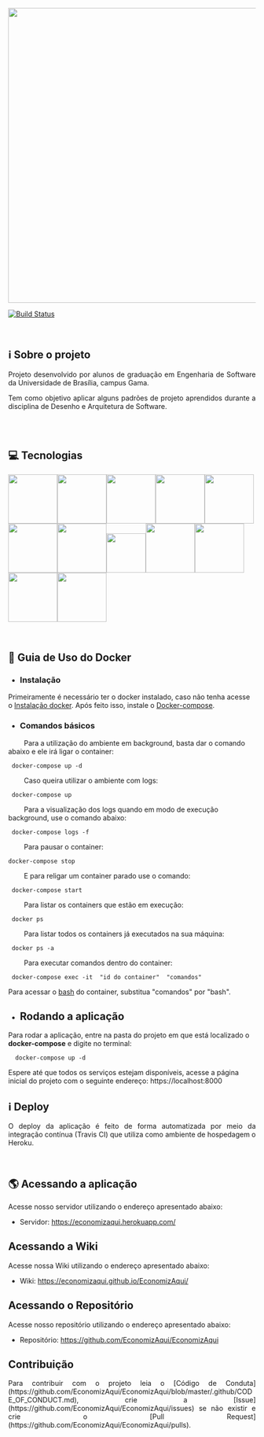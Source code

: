 <p align="center"><a href="https://i.imgur.com/vfPsmkj.png" target="_blank"><img width="600"src="https://i.imgur.com/vfPsmkj.png"></a></p>
<p align="center">

  <!-- <a href="https://travis-ci.org/fga-eps-mds/2018.1_Gerencia_mais"><img src="https://travis-ci.org/fga-eps-mds/2018.1_Gerencia_mais.svg?branch=master" alt="Build"></a>
<a href="https://opensource.org/licenses/MIT"><img src="https://img.shields.io/badge/License-MIT-blue.svg" alt="License: MIT"></a>
  <a href="https://codeclimate.com/github/fga-gpp-mds/2018.1_Gerencia_mais/maintainability"><img src="https://api.codeclimate.com/v1/badges/4aff97e7847e842ef8be/maintainability" /></a>
    <a href='https://coveralls.io/github/fga-gpp-mds/2018.1_Gerencia_mais?branch=development'><img src='https://coveralls.io/repos/github/fga-gpp-mds/2018.1_Gerencia_mais/badge.svg?branch=development' alt='Coverage Status' /></a>
     [![Codacy Badge](https://api.codacy.com/project/badge/Grade/b6ba54118ec74854bf82605dc1760a8f)](https://www.codacy.com/app/Eduardojvr/2018.1_Gerencia_mais?utm_source=github.com&amp;utm_medium=referral&amp;utm_content=fga-gpp-mds/2018.1_Gerencia_mais&amp;utm_campaign=Badge_Grade)
  <a href="https://codeclimate.com/github/fga-gpp-mds/2018.1_Gerencia_mais"><img src="https://codeclimate.com/github/fga-gpp-mds/2018.1_Gerencia_mais/badges/issue_count.svg" alt="Issue Count"></a> <a href='https://www.python.org/'><img src='https://img.shields.io/badge/Made%20with-Python-1f425f.svg' alt='python' /></a> 
 
</p> -->
[![Build Status](https://travis-ci.org/EconomizAqui/EconomizAqui.svg?branch=development)](https://travis-ci.org/EconomizAqui/EconomizAqui)

<bt>
<br>
 

## ℹ️ Sobre o projeto

<p align="justify">Projeto desenvolvido por alunos de graduação em Engenharia de Software da Universidade de Brasília, campus Gama.</p>

<p align="justify">Tem como objetivo aplicar alguns padrões de projeto aprendidos durante a disciplina de Desenho e Arquitetura de Software.</p>

<br>

<br>

## 💻 Tecnologias

<p>
<a href="image" target="_blank"><img width="100"src="https://i.imgur.com/c2We7zg.jpg"></a><a href="image" target="_blank"><img width="100"src="https://github.com/fga-gpp-mds/2018.1_Gerencia_mais/blob/master/docs/documentos/imagens/Tecnologias/TravisCI-Mascot-1.png"></a><a href="image" target="_blank"><img width="100"src="https://github.com/fga-gpp-mds/2018.1_Gerencia_mais/blob/master/docs/documentos/imagens/Tecnologias/codeclimate.jpg"></a><a href="image" target="_blank"><img width="100"src="https://github.com/fga-gpp-mds/2018.1_Gerencia_mais/blob/master/docs/documentos/imagens/Tecnologias/css-logo-400x400.png"></a><a href="image" target="_blank"><img width="100"src="https://github.com/fga-gpp-mds/2018.1_Gerencia_mais/blob/master/docs/documentos/imagens/Tecnologias/docker.gif"></a><a href="image" target="_blank"><img width="100"src="https://github.com/fga-gpp-mds/2018.1_Gerencia_mais/blob/master/docs/documentos/imagens/Tecnologias/drive.gif"></a><a href="image" target="_blank"><img width="100"src="https://github.com/fga-gpp-mds/2018.1_Gerencia_mais/blob/master/docs/documentos/imagens/Tecnologias/github.gif"></a><a href="image" target="_blank"><img width="80"src="https://github.com/fga-gpp-mds/2018.1_Gerencia_mais/blob/master/docs/documentos/imagens/Tecnologias/heroku.svg"></a><a href="image" target="_blank"><img width="100"src="https://github.com/fga-gpp-mds/2018.1_Gerencia_mais/blob/master/docs/documentos/imagens/Tecnologias/html.png"></a><a href="image" target="_blank"><img width="100"src="https://github.com/fga-gpp-mds/2018.1_Gerencia_mais/blob/master/docs/documentos/imagens/Tecnologias/python-django.png"></a><a href="image" target="_blank"><img width="100"src="https://github.com/fga-gpp-mds/2018.1_Gerencia_mais/blob/master/docs/documentos/imagens/Tecnologias/telegram.gif"></a><a href="image" target="_blank"><img width="100"src="https://github.com/fga-gpp-mds/2018.1_Gerencia_mais/blob/master/docs/documentos/imagens/Tecnologias/zenhub.jpg"></a>


</p>


<br>

## 🐳 Guia de Uso do Docker

* ### Instalação
Primeiramente é necessário ter o docker instalado, caso não tenha acesse o [Instalação docker](https://docs.docker.com/engine/installation/linux/docker-ce/). Após feito isso, instale o [Docker-compose](https://docs.docker.com/compose/install/).

* ### Comandos básicos 

 &emsp;&emsp; Para a utilização do ambiente em background, basta dar o comando abaixo e ele irá ligar o container:
 
 ```terminal
  docker-compose up -d
 ```
 &emsp;&emsp; Caso queira utilizar o ambiente com logs:

 ```terminal
  docker-compose up 
 ```
 &emsp;&emsp; Para a visualização dos logs quando em modo de execução background, use o comando abaixo:

 ```terminal
  docker-compose logs -f
 ```

 &emsp;&emsp; Para pausar o container:

  ```terminal
  docker-compose stop
 ```
 &emsp;&emsp; E para religar um container parado use o comando: 
 
 ```terminal
  docker-compose start 
 ```

 &emsp;&emsp; Para listar os containers que estão em execução:
 
 ```terminal
  docker ps
 ```
 &emsp;&emsp; Para listar todos os containers já executados na sua máquina:
 
 ```terminal
  docker ps -a
 ```
 &emsp;&emsp; Para executar comandos dentro do container:
 
 ```terminal
  docker-compose exec -it  "id do container"  "comandos"
 ```
 Para acessar o [bash](https://www.gnu.org/software/bash/) do container, substitua "comandos" por "bash".

* ## Rodando a aplicação

Para rodar a aplicação, entre na pasta do projeto em que está localizado o __docker-compose__ e digite no terminal:

```
  docker-compose up -d
```
Espere até que todos os serviços estejam disponíveis, acesse a página inicial do projeto com o seguinte endereço: https://localhost:8000

##  ℹ️ Deploy

<p align="justify">O deploy da aplicação é feito de forma automatizada por meio da integração contínua (Travis CI) que utiliza como ambiente de hospedagem o Heroku.


</p>

<br>

## 🌎 Acessando a aplicação

<p align="justify">Acesse nosso servidor utilizando o endereço apresentado abaixo:</p>

* Servidor: https://economizaqui.herokuapp.com/


##  Acessando a Wiki

<p align="justify">Acesse nossa Wiki utilizando o endereço apresentado abaixo:</p>

* Wiki: https://economizaqui.github.io/EconomizAqui/ 

##  Acessando o Repositório

<p align="justify">Acesse nosso repositório utilizando o endereço apresentado abaixo:</p>

* Repositório: https://github.com/EconomizAqui/EconomizAqui  

##  Contribuição

<p align="justify">Para contribuir com o projeto leia o [Código de Conduta](https://github.com/EconomizAqui/EconomizAqui/blob/master/.github/CODE_OF_CONDUCT.md), crie a [Issue](https://github.com/EconomizAqui/EconomizAqui/issues) se não existir e crie o [Pull Request](https://github.com/EconomizAqui/EconomizAqui/pulls).</p>


<br>
<!-- 
### 👤 Equipe de Desenvolvimento


<a href='https://github.com/fga-gpp-mds/2018.1_Gerencia_mais/blob/master/docs/documentos/imagens/time/eduardo'><img width="130"  -->

